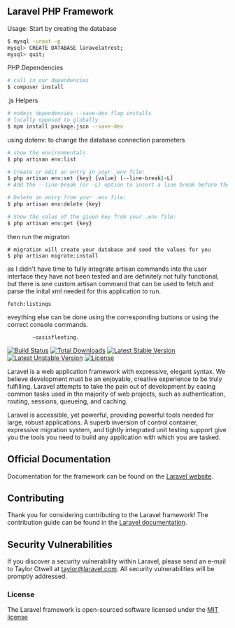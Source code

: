## Laravel PHP Framework

Usage: Start by creating the database 

```bash
$ mysql -uroot -p
mysql> CREATE DATABASE laravelatrest;
mysql> quit;
```

PHP Dependencies
```bash
# call in our dependencies
$ composer install
```
.js Helpers
```bash
# nodejs dependencies --save-dev flag installs 
# locally opposed to globally
$ npm install package.json --save-dev
```

using dotenv: to change the database connection parameters
```bash
# show the environmentals
$ php artisan env:list
```

```bash
# Create or edit an entry in your .env file:
$ php artisan env:set {key} {value} [--line-break|-L]
# Add the --line-break (or -L) option to insert a line break before the entry.
```

```bash
# Delete an entry from your .env file:
$ php artisan env:delete {key}
```

```bash
# Show the value of the given key from your .env file:
$ php artisan env:get {key}
```

then run the migraton
```
# migration will create your database and seed the values for you 
$ php artisan migrate:install
```


as I didn't have time to fully integrate artisan commands into the user interface they have not been tested and are definitely
not fully functional, but there is one custom artisan command that can be used to fetch and parse the inital xml needed for this
application to run.

`fetch:listings`

eveything else can be done using the corresponding buttons or using the correct console commands. 

            ~oasisfleeting.




[![Build Status](https://travis-ci.org/laravel/framework.svg)](https://travis-ci.org/laravel/framework)
[![Total Downloads](https://poser.pugx.org/laravel/framework/d/total.svg)](https://packagist.org/packages/laravel/framework)
[![Latest Stable Version](https://poser.pugx.org/laravel/framework/v/stable.svg)](https://packagist.org/packages/laravel/framework)
[![Latest Unstable Version](https://poser.pugx.org/laravel/framework/v/unstable.svg)](https://packagist.org/packages/laravel/framework)
[![License](https://poser.pugx.org/laravel/framework/license.svg)](https://packagist.org/packages/laravel/framework)

Laravel is a web application framework with expressive, elegant syntax. We believe development must be an enjoyable, creative experience to be truly fulfilling. Laravel attempts to take the pain out of development by easing common tasks used in the majority of web projects, such as authentication, routing, sessions, queueing, and caching.

Laravel is accessible, yet powerful, providing powerful tools needed for large, robust applications. A superb inversion of control container, expressive migration system, and tightly integrated unit testing support give you the tools you need to build any application with which you are tasked.

## Official Documentation

Documentation for the framework can be found on the [Laravel website](http://laravel.com/docs).

## Contributing

Thank you for considering contributing to the Laravel framework! The contribution guide can be found in the [Laravel documentation](http://laravel.com/docs/contributions).

## Security Vulnerabilities

If you discover a security vulnerability within Laravel, please send an e-mail to Taylor Otwell at taylor@laravel.com. All security vulnerabilities will be promptly addressed.

### License

The Laravel framework is open-sourced software licensed under the [MIT license](http://opensource.org/licenses/MIT)
